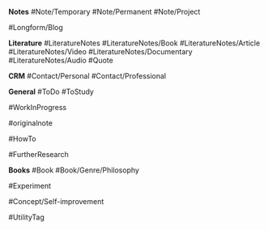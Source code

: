 **Notes**
#Note/Temporary
#Note/Permanent
#Note/Project

#Longform/Blog

**Literature**
#LiteratureNotes 
#LiteratureNotes/Book 
#LiteratureNotes/Article
#LiteratureNotes/Video 
#LiteratureNotes/Documentary 
#LiteratureNotes/Audio
#Quote 


**CRM**
#Contact/Personal 
#Contact/Professional 



**General**
#ToDo 
#ToStudy 

#WorkInProgress 

#originalnote 

#HowTo 

#FurtherResearch 


**Books**
#Book 
#Book/Genre/Philosophy




#Experiment 



#Concept/Self-improvement




#UtilityTag